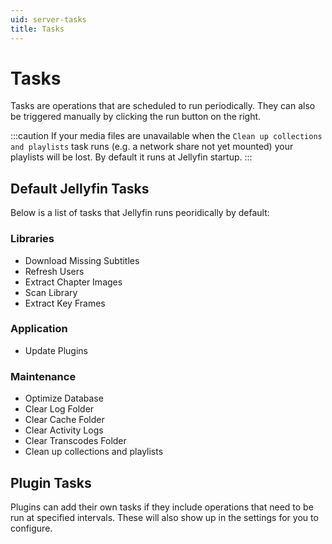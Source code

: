 ```yaml
---
uid: server-tasks
title: Tasks
---
```


# Tasks

Tasks are operations that are scheduled to run periodically. They can also be triggered manually by clicking the run button on the right.

:::caution
If your media files are unavailable when the `Clean up collections and playlists` task runs (e.g. a network share not yet mounted) your playlists will be lost. By default it runs at Jellyfin startup.
:::

## Default Jellyfin Tasks

Below is a list of tasks that Jellyfin runs peoridically by default:

### Libraries

- Download Missing Subtitles
- Refresh Users
- Extract Chapter Images
- Scan Library
- Extract Key Frames

### Application

- Update Plugins

### Maintenance

- Optimize Database
- Clear Log Folder
- Clear Cache Folder
- Clear Activity Logs
- Clear Transcodes Folder
- Clean up collections and playlists

## Plugin Tasks

Plugins can add their own tasks if they include operations that need to be run at specified intervals. These will also show up in the settings for you to configure.
